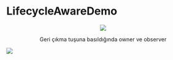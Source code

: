 # LifecycleAwareDemo


<p align="center">
<img align="center" src="https://user-images.githubusercontent.com/13876601/80739652-7c11a680-8b1f-11ea-8193-5eb5a94dd397.PNG">
</p>

<p align="center">

<p align="center"> Geri çıkma tuşuna basıldığında owner ve observer </p>

<img align="center" src="https://user-images.githubusercontent.com/13876601/80739768-ab281800-8b1f-11ea-98ea-f8f2bd63de35.PNG">
</p>
